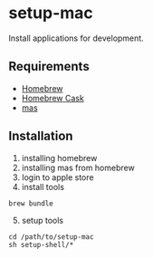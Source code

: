 # setup-mac

Install applications for development.

## Requirements

- [Homebrew](https://github.com/Homebrew/brew)
- [Homebrew Cask](https://github.com/Homebrew/homebrew-cask)
- [mas](https://github.com/mas-cli/mas)

## Installation

1. installing homebrew
2. installing mas from homebrew
3. login to apple store
4. install tools

```
brew bundle
```

5. setup tools

```
cd /path/to/setup-mac
sh setup-shell/*
```